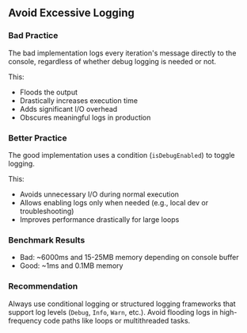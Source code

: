 ## Avoid Excessive Logging

### Bad Practice

The bad implementation logs every iteration's message directly to the console, regardless of whether debug logging is needed or not.

This:
- Floods the output
- Drastically increases execution time
- Adds significant I/O overhead
- Obscures meaningful logs in production

### Better Practice

The good implementation uses a condition (`isDebugEnabled`) to toggle logging.

This:
- Avoids unnecessary I/O during normal execution
- Allows enabling logs only when needed (e.g., local dev or troubleshooting)
- Improves performance drastically for large loops

### Benchmark Results

- Bad: ~6000ms and 15-25MB memory depending on console buffer
- Good: ~1ms and 0.1MB memory

### Recommendation

Always use conditional logging or structured logging frameworks that support log levels (`Debug`, `Info`, `Warn`, etc.). Avoid flooding logs in high-frequency code paths like loops or multithreaded tasks.
